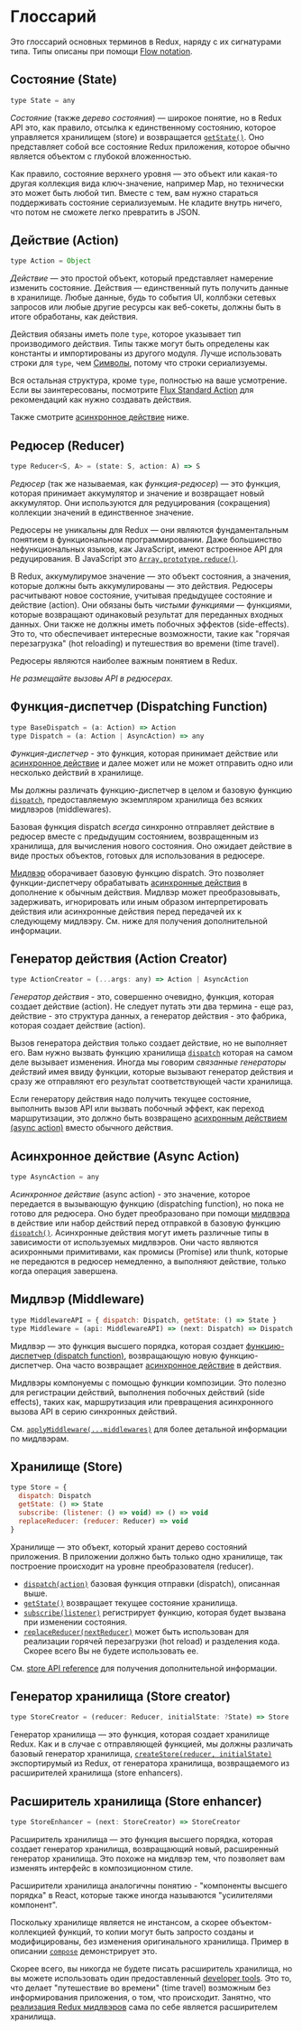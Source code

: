 # Глоссарий

Это глоссарий основных терминов в Redux, наряду с их сигнатурами типа. Типы описаны при помощи [Flow notation](http://flowtype.org/docs/quick-reference.html).

## Состояние (State)

```js
type State = any
```

*Состояние* (также *дерево состояния*) — широкое понятие, но в Redux API это, как правило, отсылка к единственному состоянию, которое управляется хранилищем (store) и возвращается [`getState()`](api/Store.md#getState). Оно представляет собой все состояние Redux приложения, которое обычно является объектом с глубокой вложенностью.

Как правило, состояние верхнего уровня — это объект или какая-то другая коллекция вида ключ-значение, например Map, но технически это может быть любой тип. Вместе с тем, вам нужно стараться поддерживать состояние сериализуемым. Не кладите внутрь ничего, что потом не сможете легко превратить в JSON.

## Действие (Action)

```js
type Action = Object
```

*Действие* — это простой объект, который представляет намерение изменить состояние. Действия — единственный путь получить данные в хранилище. Любые данные, будь то события UI, коллбэки сетевых запросов или любые другие ресурсы как веб-сокеты, должны быть в итоге обработаны, как действия.

Действия обязаны иметь поле `type`, которое указывает тип производимого действия. Типы также могут быть определены как константы и импортированы из другого модуля. Лучше использовать строки для `type`, чем [Символы](https://developer.mozilla.org/en/docs/Web/JavaScript/Reference/Global_Objects/Symbol), потому что строки сериализуемы.

Вся остальная структура, кроме `type`, полностью на ваше усмотрение. Если вы заинтересованы, посмотрите [Flux Standard Action](https://github.com/acdlite/flux-standard-action) для рекомендаций как нужно создавать действия.

Также смотрите [асинхронное действие](#async-action) ниже.

## Редюсер (Reducer)

```js
type Reducer<S, A> = (state: S, action: A) => S
```

*Редюсер* (так же называемая, как *функция-редюсер*) — это функция, которая принимает аккумулятор и значение и возвращает новый аккумулятор. Они используются для редуцирования (сокращения) коллекции значений в единственное значение.

Редюсеры не уникальны для Redux — они являются фундаментальным понятием в функциональном программировании. Даже большинство нефункциональных языков, как JavaScript, имеют встроенное API для редуцирования. В JavaScript это [`Array.prototype.reduce()`](https://developer.mozilla.org/en-US/docs/Web/JavaScript/Reference/Global_Objects/Array/Reduce).

В Redux, аккумулирумое значение — это объект состояния, а значения, которые должны быть аккумулированы — это действия. Редюсеры расчитывают новое состояние, учитывая предыдущее состояние и действие (action). Они обязаны быть *чистыми функциями* — функциями, которые возвращают одинаковый результат для переданных входных данных. Они также не должны иметь побочных эффектов (side-effects). Это то, что обеспечивает интересные возможности, такие как "горячая перезагрузка" (hot reloading) и путешествия во времени (time travel).

Редюсеры являются наиболее важным понятием в Redux.

*Не размещайте вызовы API в редюсерах.*

## Функция-диспетчер (Dispatching Function)

```js
type BaseDispatch = (a: Action) => Action
type Dispatch = (a: Action | AsyncAction) => any
```

*Функция-диспетчер* - это функция, которая принимает действие или [асинхронное действие](#async-action) и далее может или не может отправить одно или несколько действий в хранилище.

Мы должны различать функцию-диспетчер в целом и базовую функцию [`dispatch`](api/Store.md#dispatch), предоставляемую экземпляром хранилища без всяких мидлвэров (middlewares).

Базовая функция dispatch *всегда* синхронно отправляет действие в редюсер вместе с предыдущим состоянием, возвращенным из хранилища, для вычисления нового состояния. Оно ожидает действие в виде простых объектов, готовых для использования в редюсере.

[Мидлвэр](#middleware) оборачивает базовую функцию dispatch. Это позволяет функции-диспетчеру обрабатывать [асинхронные действия](#async-action) в дополнение к обычным действия. Мидлвэр может преобразовывать, задерживать, игнорировать или иным образом интерпретировать действия или асинхронные действия перед передачей их к следующему мидлвэру. См. ниже для получения дополнительной информации.

## Генератор действия (Action Creator)

```js
type ActionCreator = (...args: any) => Action | AsyncAction
```
*Генератор действия* - это, совершенно очевидно, функция, которая создает действие (action). Не следует путать эти два термина - еще раз, действие -  это структура данных, а генератор действия - это фабрика, которая создает действие (action).

Вызов генератора действия только создает действие, но не выполняет его. Вам нужно вызвать функцию хранилища [`dispatch`](api/Store.md#dispatch) которая на самом деле вызывает изменения. Иногда мы говорим *связанные генераторы действий* имея ввиду функции, которые вызывают генератор действия и сразу же отправляют его результат соответствующей  части хранилища.

Если генератору действия надо получить текущее состояние, выполнить вызов API или вызвать побочный эффект, как переход маршрутизации, это должно быть возвращено [асихронным действием (async action)](#async-action) вместо обычного действия.

## Асинхронное действие (Async Action)

```js
type AsyncAction = any
```
*Асинхронное действие* (async action) - это значение, которое передается в вызывающую функцию (dispatching function), но пока не готово для редюсера. Оно будет преобразовано при помощи [мидлвэра](#middleware) в действие или набор действий перед отправкой в базовую функцию [`dispatch()`](api/Store.md#dispatch). Асинхронные действия могут иметь различные типы в зависимости от используемых мидлвэров. Они часто являются асихронными примитивами, как промисы (Promise) или thunk, которые не передаются в редюсер немедленно, а выполняют действие, только когда операция завершена.

## Мидлвэр (Middleware)

```js
type MiddlewareAPI = { dispatch: Dispatch, getState: () => State }
type Middleware = (api: MiddlewareAPI) => (next: Dispatch) => Dispatch
```

Мидлвэр — это функция высшего порядка, которая создает [функцию-диспетчер (dispatch function)](#dispatching-function), возвращающую новую функцию-диспетчер. Она часто возвращает [асинхронное действие](#async-action) в действия.

Мидлвэры компонуемы с помощью функции композиции. Это полезно для регистрации действий, выполнения побочных действий (side effects), таких как, маршрутизация или превращения асинхронного вызова API в серию синхронных действий.

См. [`applyMiddleware(...middlewares)`](./api/applyMiddleware.md) для более детальной информации по мидлвэрам.

## Хранилище (Store)

```js
type Store = {
  dispatch: Dispatch
  getState: () => State
  subscribe: (listener: () => void) => () => void
  replaceReducer: (reducer: Reducer) => void
}
```

Хранилище — это объект, который хранит дерево состояний приложения.
В приложении должно быть только одно хранилище, так построение происходит на уровне преобразователя (reducer).
 
- [`dispatch(action)`](api/Store.md#dispatch) базовая функция отправки (dispatch), описанная выше.
- [`getState()`](api/Store.md#getState) возвращает текущее состояние хранилища.
- [`subscribe(listener)`](api/Store.md#subscribe) регистрирует функцию, которая будет вызвана при изменении состояния.
- [`replaceReducer(nextReducer)`](api/Store.md#replaceReducer) может быть использован для реализации горячей перезагрузки (hot reload) и разделения кода. Скорее всего Вы не будете использовать ee.

См. [store API reference](api/Store.md#dispatch) для получения дополнительной информации.

## Генератор хранилища (Store creator)

```js
type StoreCreator = (reducer: Reducer, initialState: ?State) => Store
```

Генератор хранилища — это функция, которая создает хранилище Redux. Как и в случае с отправляющей функцией, мы должны различать базовый генератор хранилища, [`createStore(reducer, initialState)`](api/createStore.md) экспортирумый из Redux, от генератора хранилища, возвращаемого из расширителей хранилища (store enhancers).

## Расширитель хранилища (Store enhancer)

```js
type StoreEnhancer = (next: StoreCreator) => StoreCreator
```

Расширитель хранилища — это функция высшего порядка, которая создает генератор хранилища, возвращающий новый, расширенный генератор хранилища. Это похоже на мидлвэр тем, что позволяет вам изменять интерфейс в композиционном стиле.

Расширители хранилища аналогичны понятию - "компоненты высшего порядка" в React, которые также иногда называются "усилителями компонент".

Поскольку хранилище является не инстансом, а скорее объектом-коллекцией функций, то копии могут быть запросто созданы и модифицированы, без изменения оригинального хранилища. Пример в описании [`compose`](api/compose.md) демонстрирует это.

Скорее всего, вы никогда не будете писать расширитель хранилища, но вы можете использовать один предоставленный [developer tools](https://github.com/gaearon/redux-devtools). Это то, что делает "путешествие во времени" (time travel) возможным без информирования приложения, о том, что происходит. Занятно, что [реализация Redux мидлвэров](api/applyMiddleware.md) сама по себе является расширителем хранилища.
